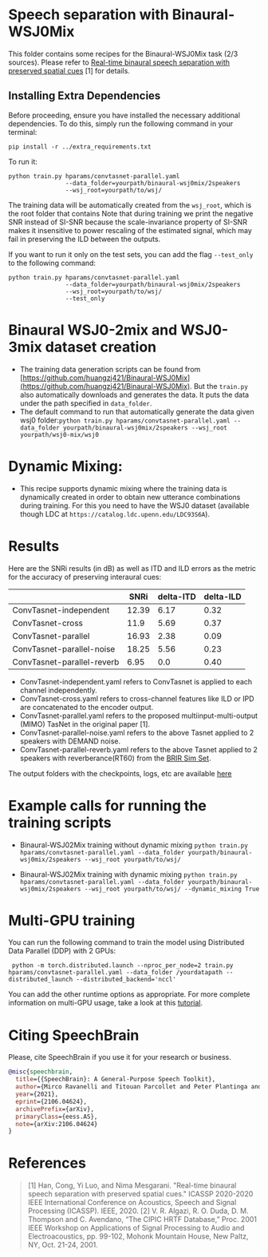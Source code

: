 # Speech separation with Binaural-WSJ0Mix
This folder contains some recipes for the Binaural-WSJ0Mix task (2/3 sources). Please refer to [Real-time binaural speech separation with preserved spatial cues](https://arxiv.org/abs/2002.06637) [1] for details.


## Installing Extra Dependencies

Before proceeding, ensure you have installed the necessary additional dependencies. To do this, simply run the following command in your terminal:

```
pip install -r ../extra_requirements.txt

```
To run it:

```
python train.py hparams/convtasnet-parallel.yaml
                --data_folder=yourpath/binaural-wsj0mix/2speakers
                --wsj_root=yourpath/to/wsj/
```
The training data will be automatically created from the `wsj_root`, which is the root folder that contains
Note that during training we print the negative SNR instead of SI-SNR because the scale-invariance property of SI-SNR makes it insensitive to power rescaling of the estimated signal, which may fail in preserving the ILD between the outputs.

If you want to run it only on the test sets, you can add the flag `--test_only` to the following command:
```
python train.py hparams/convtasnet-parallel.yaml
                --data_folder=yourpath/binaural-wsj0mix/2speakers
                --wsj_root=yourpath/to/wsj/
                --test_only
```
# Binaural WSJ0-2mix and WSJ0-3mix dataset creation
* The training data generation scripts can be found from [https://github.com/huangzj421/Binaural-WSJ0Mix](https://github.com/huangzj421/Binaural-WSJ0Mix). But the `train.py` also automatically downloads and generates the data. It puts the data under the path specified in `data_folder`.
* The default command to run that automatically generate the data given wsj0 folder:`python train.py hparams/convtasnet-parallel.yaml --data_folder yourpath/binaural-wsj0mix/2speakers --wsj_root yourpath/wsj0-mix/wsj0`


# Dynamic Mixing:

* This recipe supports dynamic mixing where the training data is dynamically created in order to obtain new utterance combinations during training. For this you need to have the WSJ0 dataset (available though LDC at `https://catalog.ldc.upenn.edu/LDC93S6A`).


# Results

Here are the SNRi results (in dB) as well as ITD and ILD errors as the metric for the accuracy of preserving interaural cues:

| | SNRi | delta-ITD | delta-ILD |
| --- | --- | --- | --- |
|ConvTasnet-independent| 12.39 | 6.17 | 0.32 |
|ConvTasnet-cross| 11.9 | 5.69 | 0.37 |
|ConvTasnet-parallel| 16.93 | 2.38 | 0.09 |
|ConvTasnet-parallel-noise| 18.25 | 5.56 | 0.23 |
|ConvTasnet-parallel-reverb| 6.95 | 0.0 | 0.40 |

* ConvTasnet-independent.yaml refers to ConvTasnet is applied to each channel independently.
* ConvTasnet-cross.yaml refers to cross-channel features like ILD or IPD are concatenated to the encoder output.
* ConvTasnet-parallel.yaml refers to the proposed multiinput-multi-output (MIMO) TasNet in the original paper [1].
* ConvTasnet-parallel-noise.yaml refers to the above Tasnet applied to 2 speakers with DEMAND noise.
* ConvTasnet-parallel-reverb.yaml refers to the above Tasnet applied to 2 speakers with reverberance(RT60) from the [BRIR Sim Set](http://iosr.uk/software/index.php).

The output folders with the checkpoints, logs, etc are available [here](https://www.dropbox.com/sh/i7fhu7qswjb84gw/AABsX1zP-GOTmyl86PtU8GGua?dl=0)

# Example calls for running the training scripts


* Binaural-WSJ02Mix training without dynamic mixing `python train.py hparams/convtasnet-parallel.yaml --data_folder yourpath/binaural-wsj0mix/2speakers --wsj_root yourpath/to/wsj/`

* Binaural-WSJ02Mix training with dynamic mixing `python train.py hparams/convtasnet-parallel.yaml --data_folder yourpath/binaural-wsj0mix/2speakers --wsj_root yourpath/to/wsj/ --dynamic_mixing True`


# Multi-GPU training

You can run the following command to train the model using Distributed Data Parallel (DDP) with 2 GPUs:

```
 python -m torch.distributed.launch --nproc_per_node=2 train.py hparams/convtasnet-parallel.yaml --data_folder /yourdatapath --distributed_launch --distributed_backend='nccl'
```
You can add the other runtime options as appropriate. For more complete information on multi-GPU usage, take a look at this [tutorial](https://colab.research.google.com/drive/13pBUacPiotw1IvyffvGZ-HrtBr9T6l15).




# **Citing SpeechBrain**
Please, cite SpeechBrain if you use it for your research or business.

```bibtex
@misc{speechbrain,
  title={{SpeechBrain}: A General-Purpose Speech Toolkit},
  author={Mirco Ravanelli and Titouan Parcollet and Peter Plantinga and Aku Rouhe and Samuele Cornell and Loren Lugosch and Cem Subakan and Nauman Dawalatabad and Abdelwahab Heba and Jianyuan Zhong and Ju-Chieh Chou and Sung-Lin Yeh and Szu-Wei Fu and Chien-Feng Liao and Elena Rastorgueva and François Grondin and William Aris and Hwidong Na and Yan Gao and Renato De Mori and Yoshua Bengio},
  year={2021},
  eprint={2106.04624},
  archivePrefix={arXiv},
  primaryClass={eess.AS},
  note={arXiv:2106.04624}
}
```

# References

> [1] Han, Cong, Yi Luo, and Nima Mesgarani. "Real-time binaural speech separation with preserved spatial cues." ICASSP 2020-2020 IEEE International Conference on Acoustics, Speech and Signal Processing (ICASSP). IEEE, 2020.
> [2] V. R. Algazi, R. O. Duda, D. M. Thompson and C. Avendano, “The CIPIC HRTF Database,” Proc. 2001 IEEE Workshop on Applications of Signal Processing to Audio and Electroacoustics, pp. 99-102, Mohonk Mountain House, New Paltz, NY, Oct. 21-24, 2001.
